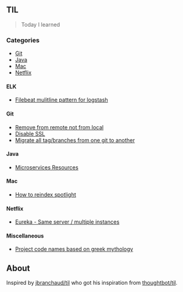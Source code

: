 ## TIL 

> Today I learned


### Categories 

* [Git](#git)
* [Java](#java)
* [Mac](#mac)
* [Netflix](#netflix)

#### ELK

* [Filebeat mulitline pattern for logstash](elk/filebeat-multine.md)

#### Git

* [Remove from remote not from local](git/remote_from_remote.md)
* [Disable SSL](git/disable_ssl.md)
* [Migrate all tag/branches from one git to another](git/from_one_git_to_another.md)

#### Java

* [Microservices Resources](microservices/resources.md)

#### Mac 

* [How to reindex spotlight](mac/how-to-reindex.md)

#### Netflix

* [Eureka - Same server / multiple instances](netflix/multiple-instances.md)


#### Miscellaneous

* [Project code names based on greek mythology](misc/project_code_names.md) 


## About

Inspired by
[jbranchaud/til](https://github.com/jbranchaud/til) who got his inspiration from [thoughtbot/til](https://github.com/thoughtbot/til).
